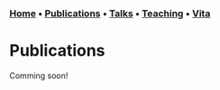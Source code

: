 ### [Home](index.md) • [Publications](publications.md) • [Talks](talks.md) • [Teaching](teaching.md) • [Vita](cv.md)

# Publications

Comming soon!
